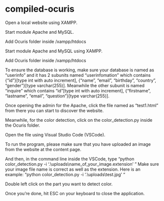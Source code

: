 # compiled-ocuris

Open a local website using XAMPP.

Start module Apache and MySQL.

Add Ocuris folder inside /xampp/htdocs

Start module Apache and MySQL using XAMPP.

Add Ocuris folder inside /xampp/htdocs

To ensure the database is working, make sure your database is named as “userinfo” and it has 2 subunits named “userinfomation” which contains {“id”}[type int with auto increment], {“name”, “email”, “birthday”, “country”, “gender”}[type varchar(255)]. 
Meanwhile the other subunit is named “inquire” which contains “id”[type int with auto increment], {“firstname”, “lastname”, “email”, “question”}[type varchar(255)].

Once opening the admin for the Apache, click the file named as “test1.html” from there you can start to discover the website.

Meanwhile, for the color detection, click on the color_detection.py inside the Ocuris folder.

Open the file using Visual Studio Code (VSCode).

To run the program, please make sure that you have uploaded an image from the website at the content page.

And then, in the command line inside the VSCode, type “python color_detection.py -i ‘.\uploads\name_of_your_image.extension’ ” Make sure your image file name is correct as well as the extension. Here is an example: “python color_detection.py -i ‘.\uploads\test.jpg’ “

Double left click on the part you want to detect color.

Once you’re done, hit ESC on your keyboard to close the application.
